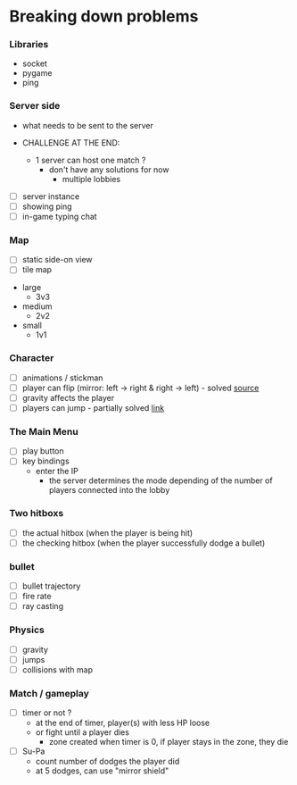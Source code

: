 
# Breaking down problems

### Libraries

- socket
- pygame
- ping

### Server side

- what needs to be sent to the server

- CHALLENGE AT THE END:
    - 1 server can host one match ?
        - don't have any solutions for now
            - multiple lobbies

- [ ] server instance
- [ ] showing ping
- [ ] in-game typing chat

### Map

- [ ] static side-on view
- [ ] tile map

- large
    - 3v3
- medium
    - 2v2
- small
    - 1v1

### Character
- [ ] animations / stickman
- [ ] player can flip (mirror: left -> right & right -> left) - solved [source](https://www.youtube.com/watch?v=UdsNBIzsmlI)
- [ ] gravity affects the player
- [ ] players can jump - partially solved [link](https://www.techwithtim.net/tutorials/game-development-with-python/pygame-tutorial/pygame-animation)

### The Main Menu

- [ ] play button
- [ ] key bindings
    - enter the IP
        - the server determines the mode depending of the number of players connected into the lobby

### Two hitboxs

- [ ] the actual hitbox (when the player is being hit)
- [ ] the checking hitbox (when the player successfully dodge a bullet)

### bullet

- [ ] bullet trajectory
- [ ] fire rate
- [ ] ray casting

### Physics

- [ ] gravity
- [ ] jumps
- [ ] collisions with map

### Match / gameplay

- [ ] timer or not ?
    - at the end of timer, player(s) with less HP loose
    - or fight until a player dies
        - zone created when timer is 0, if player stays in the zone, they die
- [ ] Su-Pa
    - count number of dodges the player did
    - at 5 dodges, can use "mirror shield"
